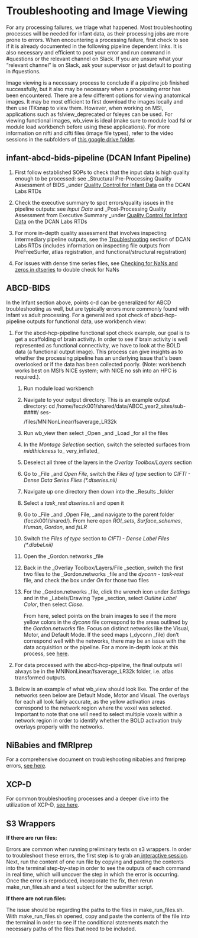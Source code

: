 # Troubleshooting and Image Viewing

For any processing failures, we triage what happened. Most troubleshooting processes will be needed for infant data, as their processing jobs are more prone to errors. When encountering a processing failure, first check to see if it is already documented in the following pipeline dependent links. It is also necessary and efficient to post your error and run command in #questions or the relevant channel on Slack. If you are unsure what your “relevant channel” is on Slack, ask your supervisor or just default to posting in #questions. 


Image viewing is a necessary process to conclude if a pipeline job finished successfully, but it also may be necessary when a processing error has been encountered. There are a few different options for viewing anatomical images. It may be most efficient to first download the images locally and then use ITKsnap to view them. However, when working on MSI, applications such as fslview_deprecated or fsleyes can be used. For viewing functional images, wb_view is ideal (make sure to module load fsl or module load workbench before using these applications). For more information on nifti and cifti files (image file types), refer to the video sessions in the subfolders of [this google drive folder](https://drive.google.com/drive/u/0/folders/1yc3w2zNYVZQvTcCgxKk_j6ecZLoyWiCM).


## infant-abcd-bids-pipeline (DCAN Infant Pipeline)

1. First follow established SOPs to check that the input data is high quality enough to be processed: see _Structural Pre-Processing Quality Assessment of BIDS _under [Quality Control for Infant Data](https://dcanlab.readthedocs.io/en/latest/manualpro/infant/qc/) on the DCAN Labs RTDs 

2. Check the executive summary to spot errors/quality issues in the pipeline outputs: see _Input Data_ and _Post-Processing Quality Assessment from Executive Summary _under [Quality Control for Infant Data](https://dcanlab.readthedocs.io/en/latest/manualpro/infant/qc/) on the DCAN Labs RTDs 

3. For more in-depth quality assessment that involves inspecting intermediary pipeline outputs, see the [Troubleshooting](https://dcanlab.readthedocs.io/en/latest/manualpro/infant/troubleshooting/) section of DCAN Labs RTDs (includes information on inspecting file outputs from PreFreeSurfer, atlas registration, and functional/structural registration)

4. For issues with dense time series files, see [Checking for NaNs and zeros in dtseries](https://docs.google.com/document/d/1dvpISFRuyKDW0Fc9OCu3GO2GOOlMZ-K8w0PPLtD3oH8/edit) to double check for NaNs

## ABCD-BIDS

In the Infant section above, points c-d can be generalized for ABCD troubleshooting as well, but are typically errors more commonly found with infant vs adult processing. For a generalized spot check of abcd-hcp-pipeline outputs for functional data, use workbench view: 

1. For the abcd-hcp-pipeline functional spot check example, our goal is to get a scaffolding of brain activity. In order to see if brain activity is well represented as functional connectivity, we have to look at the BOLD data (a functional output image). This process can give insights as to whether the processing pipeline has an underlying issue that's been overlooked or if the data has been collected poorly. (Note: workbench works best on MSI’s NICE system; with NICE no ssh into an HPC is required.).

    1. Run module load workbench

    2. Navigate to your output directory. This is an example output directory: cd /home/feczk001/shared/data/ABCC_year2_sites/sub-####/
    ses-$$$$/files/MNINonLinear/fsaverage_LR32k

    3. Run wb_view then select _Open _and _Load _for all the files

    4. In the _Montage Selection_ section, switch the selected surfaces from _midthickness_ to_ very_inflated_

    5. Deselect all three of the layers in the _Overlay Toolbox/Layers_ section 

    6. Go to _File _and _Open File_, switch the _Files of type_ section to _CIFTI - Dense Data Series Files (*.dtseries.nii)_

    7. Navigate up one directory then down into the _Results _folder

    8. Select a _task_rest dtseries.nii_ and open it 
    
    9. Go to _File _and _Open File, _and navigate to the parent folder (feczk001/shared/). From here open _ROI_sets_, _Surface_schemes_, _Human_, _Gordon_, and _fsLR_
    
    10. Switch the _Files of type_ section to _CIFTI - Dense Label Files (*.dlabel.nii)_
    
    11. Open the _Gordon.networks _file
    
    12. Back in the _Overlay Toolbox/Layers/File _section, switch the first two files to the _Gordon.networks _file and the _dyconn - task-rest_ file, and check the box under _On_ for those two files
    
    13. For the _Gordon.networks _file, click the wrench icon under _Settings_ and in the _Labels/Drawing Type _section, select _Outline Label Color_, then select _Close_.

        From here, select points on the brain images to see if the more yellow colors in the _dyconn_ file correspond to the areas outlined by the _Gordon.networks_ file. Focus on distinct networks like the Visual, Motor, and Default Mode. If the seed maps (_dyconn _file) don’t correspond well with the networks, there may be an issue with the data acquisition or the pipeline. For a more in-depth look at this process, see [here](https://umn.app.box.com/file/980329914631). 

2. For data processed with the abcd-hcp-pipeline, the final outputs will always be in the MNINonLinear/fsaverage_LR32k folder, i.e. atlas transformed outputs.

3. Below is an example of what wb_view should look like. The order of the networks seen below are Default Mode, Motor and Visual. The overlays for each all look fairly accurate, as the yellow activation areas correspond to the network region where the voxel was selected. Important to note that one will need to select multiple voxels within a network region in order to identify whether the BOLD activation truly overlays properly with the networks.


## NiBabies and fMRIprep

For a comprehensive document on troubleshooting nibabies and fmriprep errors, [see here](https://docs.google.com/document/u/0/d/16qSEPV1_FHOHBq2eJOuZLqISv-0zCbpOJQ7HesEQCv4/edit).

## XCP-D

For common troubleshooting processes and a deeper dive into the utilization of XCP-D, [see here](https://umn.app.box.com/folder/149404140292?s=3gmexhky3rtxafdo118rh1c0c2x35jl6).

## S3 Wrappers


**If there are run files:**


Errors are common when running preliminary tests on s3 wrappers. In order to troubleshoot these errors, the first step is to grab an[ interactive session](slurm-params.md#srun-immediately-run-a-command-using-the-specified-compute-resources). Next, run the content of one run file by copying and pasting the contents into the terminal step-by-step in order to see the outputs of each command in real time, which will uncover the step in which the error is occurring. Once the error is reproduced, incorporate the fix, then rerun make_run_files.sh and a test subject for the submitter script.


**If there are not run files:**


The issue should be regarding the paths to the files in make_run_files.sh. With make_run_files.sh opened, copy and paste the contents of the file into the terminal in order to see if the conditional statements match the necessary paths of the files that need to be included. 